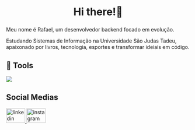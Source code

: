 <h1 align="center">Hi there!👋</h1>

###

<p align="left">Meu nome é Rafael, um desenvolvedor backend focado em evolução.

Estudando Sistemas de Informação na Universidade São Judas Tadeu, apaixonado por livros, tecnologia, esportes e transformar ideiais em código.</p>


## 🔧 Tools

  <img src="https://skillicons.dev/icons?i=ts,nodejs,py,prisma,postgres,docker,git,linux" />

<h2 align="left">Social Medias</h2>

<div align="left">
  <a href="https://www.linkedin.com/in/rafasousa1" target="_blank">
    <img src="https://raw.githubusercontent.com/maurodesouza/profile-readme-generator/master/src/assets/icons/social/linkedin/default.svg" width="52" height="40" alt="linkedin logo"  />
  </a>
  <a href="https://www.instagram.com/rafa_ssd" target="_blank">
    <img src="https://raw.githubusercontent.com/maurodesouza/profile-readme-generator/master/src/assets/icons/social/instagram/default.svg" width="52" height="40" alt="instagram logo"  />
  </a>
</div>

